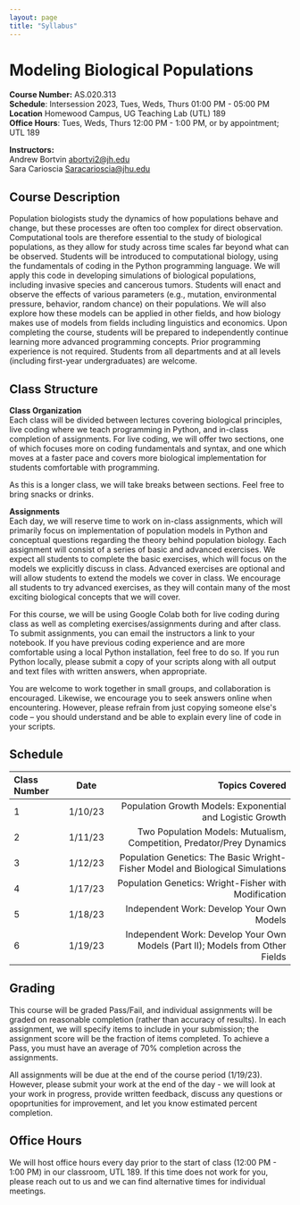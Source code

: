 ```yaml
---
layout: page
title: "Syllabus"
---
```


# Modeling Biological Populations

**Course Number:** AS.020.313 <br> 
**Schedule**: Intersession 2023, Tues, Weds, Thurs 01:00 PM - 05:00 PM <br> 
**Location** Homewood Campus, UG Teaching Lab (UTL) 189 <br> 
**Office Hours**: Tues, Weds, Thurs 12:00 PM - 1:00 PM, or by appointment; UTL 189 <br> 

**Instructors:** <br> 
Andrew Bortvin  [abortvi2@jh.edu](mailto:abortvi2@jh.edu)<br> 
Sara Carioscia  [Saracarioscia@jhu.edu](mailto:Saracarioscia@jhu.edu)


## Course Description

Population biologists study the dynamics of how populations behave and change, but these processes are often too complex for direct observation. Computational tools are therefore essential to the study of biological populations, as they allow for study across time scales far beyond what can be observed. Students will be introduced to computational biology, using the fundamentals of coding in the Python programming language. We will apply this code in developing simulations of biological populations, including invasive species and cancerous tumors. Students will enact and observe the effects of various parameters (e.g., mutation, environmental pressure, behavior, random chance) on their populations. We will also explore how these models can be applied in other fields, and how biology makes use of models from fields including linguistics and economics. Upon completing the course, students will be prepared to independently continue learning more advanced programming concepts. Prior programming experience is not required. Students from all departments and at all levels (including first-year undergraduates) are welcome.

## Class Structure

**Class Organization** <br>
Each class will be divided between lectures covering biological principles, live coding where we teach programming in Python, and in-class completion of assignments. For live coding, we will offer two sections, one of which focuses more on coding fundamentals and syntax, and one which moves at a faster pace and covers more biological implementation for students comfortable with programming.

As this is a longer class, we will take breaks between sections. Feel free to bring snacks or drinks. 

**Assignments** <br>
Each day, we will reserve time to work on in-class assignments, which will primarily focus on implementation of population models in Python and conceptual questions regarding the theory behind population biology. Each assignment will consist of a series of basic and advanced exercises. We expect all students to complete the basic exercises, which will focus on the models we explicitly discuss in class. Advanced exercises are optional and will allow students to extend the models we cover in class. We encourage all students to try advanced exercises, as they will contain many of the most exciting biological concepts that we will cover. 

For this course, we will be using Google Colab both for live coding during class as well as completing exercises/assignments during and after class. To submit assignments, you can email the instructors a link to your notebook. If you have previous coding experience and are more comfortable using a local Python installation, feel free to do so. If you run Python locally, please submit a copy of your scripts along with all output and text files with written answers, when appropriate.

You are welcome to work together in small groups, and collaboration is encouraged. Likewise, we encourage you to seek answers online when encountering. However, please refrain from just copying someone else's code – you should understand and be able to explain every line of code in your scripts. 

## Schedule 

| Class Number | Date       | Topics Covered  |
| :---        |    :----:   |          ---: |
| 1           | 1/10/23     | Population Growth Models: Exponential and Logistic Growth |
| 2           | 1/11/23     | Two Population Models: Mutualism, Competition, Predator/Prey Dynamics  |
| 3           | 1/12/23     | Population Genetics: The Basic Wright-Fisher Model and Biological Simulations  |
| 4           | 1/17/23     | Population Genetics: Wright-Fisher with Modification  |
| 5           | 1/18/23     | Independent Work: Develop Your Own Models  |
| 6           | 1/19/23     | Independent Work: Develop Your Own Models (Part II); Models from Other Fields |

## Grading

This course will be graded Pass/Fail, and individual assignments will be graded on reasonable completion (rather than accuracy of results). In each assignment, we will specify items to include in your submission; the assignment score will be the fraction of items completed. To achieve a Pass, you must have an average of 70% completion across the assignments.  

All assignments will be due at the end of the course period (1/19/23). However, please submit your work at the end of the day - we will look at your work in progress, provide written feedback, discuss any questions or opoprtunities for improvement, and let you know estimated percent completion. 

## Office Hours

We will host office hours every day prior to the start of class (12:00 PM - 1:00 PM) in our classroom, UTL 189. If this time does not work for you, please reach out to us and we can find alternative times for individual meetings. 
